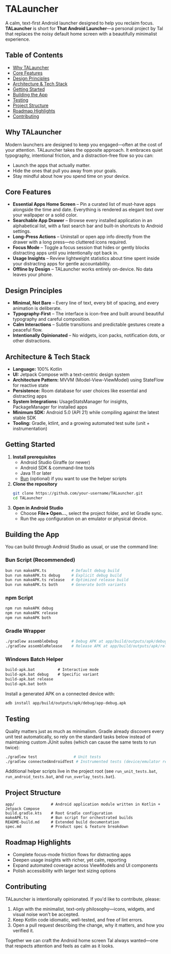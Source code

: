 # TALauncher

A calm, text-first Android launcher designed to help you reclaim focus. **TALauncher** is short for **That Android Launcher**—a personal project by Tal that replaces the noisy default home screen with a beautifully minimalist experience.

## Table of Contents
- [Why TALauncher](#why-talauncher)
- [Core Features](#core-features)
- [Design Principles](#design-principles)
- [Architecture & Tech Stack](#architecture--tech-stack)
- [Getting Started](#getting-started)
- [Building the App](#building-the-app)
- [Testing](#testing)
- [Project Structure](#project-structure)
- [Roadmap Highlights](#roadmap-highlights)
- [Contributing](#contributing)

## Why TALauncher
Modern launchers are designed to keep you engaged—often at the cost of your attention. TALauncher takes the opposite approach. It embraces quiet typography, intentional friction, and a distraction-free flow so you can:

- Launch the apps that actually matter.
- Hide the ones that pull you away from your goals.
- Stay mindful about how you spend time on your device.

## Core Features
- **Essential Apps Home Screen** – Pin a curated list of must-have apps alongside the time and date. Everything is rendered as elegant text over your wallpaper or a solid color.
- **Searchable App Drawer** – Browse every installed application in an alphabetical list, with a fast search bar and built-in shortcuts to Android settings.
- **Long-Press Actions** – Uninstall or open app info directly from the drawer with a long press—no cluttered icons required.
- **Focus Mode** – Toggle a focus session that hides or gently blocks distracting apps until you intentionally opt back in.
- **Usage Insights** – Review lightweight statistics about time spent inside your distracting apps for gentle accountability.
- **Offline by Design** – TALauncher works entirely on-device. No data leaves your phone.

## Design Principles
- **Minimal, Not Bare** – Every line of text, every bit of spacing, and every animation is deliberate.
- **Typography-First** – The interface is icon-free and built around beautiful typography and careful composition.
- **Calm Interactions** – Subtle transitions and predictable gestures create a peaceful flow.
- **Intentionally Opinionated** – No widgets, icon packs, notification dots, or other distractions.

## Architecture & Tech Stack
- **Language:** 100% Kotlin
- **UI:** Jetpack Compose with a text-centric design system
- **Architecture Pattern:** MVVM (Model-View-ViewModel) using StateFlow for reactive state
- **Persistence:** Room database for user choices like essential and distracting apps
- **System Integrations:** UsageStatsManager for insights, PackageManager for installed apps
- **Minimum SDK:** Android 5.0 (API 21) while compiling against the latest stable SDK
- **Tooling:** Gradle, ktlint, and a growing automated test suite (unit + instrumentation)

## Getting Started
1. **Install prerequisites**
   - Android Studio Giraffe (or newer)
   - Android SDK & command-line tools
   - Java 11 or later
   - [Bun](https://bun.sh/) (optional) if you want to use the helper scripts
2. **Clone the repository**
   ```bash
   git clone https://github.com/your-username/TALauncher.git
   cd TALauncher
   ```
3. **Open in Android Studio**
   - Choose **File ▸ Open…**, select the project folder, and let Gradle sync.
   - Run the `app` configuration on an emulator or physical device.

## Building the App
You can build through Android Studio as usual, or use the command line:

### Bun Script (Recommended)
```bash
bun run makeAPK.ts           # Default debug build
bun run makeAPK.ts debug     # Explicit debug build
bun run makeAPK.ts release   # Optimized release build
bun run makeAPK.ts both      # Generate both variants
```

### npm Script
```bash
npm run makeAPK debug
npm run makeAPK release
npm run makeAPK both
```

### Gradle Wrapper
```bash
./gradlew assembleDebug      # Debug APK at app/build/outputs/apk/debug/
./gradlew assembleRelease    # Release APK at app/build/outputs/apk/release/
```

### Windows Batch Helper
```cmd
build-apk.bat          # Interactive mode
build-apk.bat debug    # Specific variant
build-apk.bat release
build-apk.bat both
```

Install a generated APK on a connected device with:
```bash
adb install app/build/outputs/apk/debug/app-debug.apk
```

## Testing
Quality matters just as much as minimalism. Gradle already discovers every unit test automatically, so rely on the standard tasks below instead of maintaining custom JUnit suites (which can cause the same tests to run twice):

```bash
./gradlew test                # Unit tests
./gradlew connectedAndroidTest # Instrumented tests (device/emulator required)
```
Additional helper scripts live in the project root (see `run_unit_tests.bat`, `run_android_tests.bat`, and `run_overlay_tests.bat`).

## Project Structure
```
app/                # Android application module written in Kotlin + Jetpack Compose
build.gradle.kts    # Root Gradle configuration
makeAPK.ts          # Bun script for orchestrated builds
README-build.md     # Extended build documentation
spec.md             # Product spec & feature breakdown
```

## Roadmap Highlights
- Complete focus-mode friction flows for distracting apps
- Deepen usage insights with richer, yet calm, reporting
- Expand automated coverage across ViewModels and UI components
- Polish accessibility with larger text sizing options

## Contributing
TALauncher is intentionally opinionated. If you'd like to contribute, please:

1. Align with the minimalist, text-only philosophy—icons, widgets, and visual noise won't be accepted.
2. Keep Kotlin code idiomatic, well-tested, and free of lint errors.
3. Open a pull request describing the change, why it matters, and how you verified it.

Together we can craft the Android home screen Tal always wanted—one that respects attention and feels as calm as it looks.
